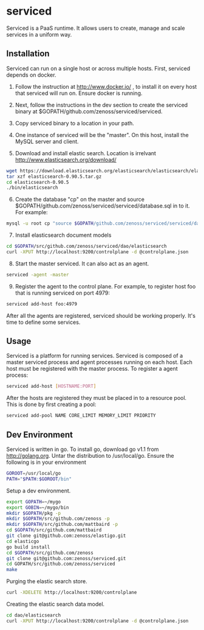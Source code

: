 serviced
========

Serviced is a PaaS runtime. It allows users to create, manage and scale services
in a uniform way.


Installation
------------
Serviced can run on a single host or across multiple hosts. First, serviced
depends on docker. 

1. Follow the instruction at http://www.docker.io/ , to install 
   it on every host that serviced will run on. Ensure docker is running.

2. Next, follow the instructions in the dev section to create the serviced 
   binary at $GOPATH/github.com/zenoss/serviced/serviced. 

3. Copy serviced binary to a location in your path.

4. One instance of serviced will be the "master". On this host, install the
   MySQL server and client.

5. Download and install elastic search.  Location is irrelvant
   http://www.elasticsearch.org/download/
   
```bash
wget https://download.elasticsearch.org/elasticsearch/elasticsearch/elasticsearch-0.90.5.tar.gz
tar xzf elasticsearch-0.90.5.tar.gz
cd elasticsearch-0.90.5
./bin/elasticsearch
```

6. Create the database "cp" on the master and source 
   $GOPATH/github.com/zenoss/serviced/serviced/database.sql in to it. For example:

```bash
mysql -u root cp "source $GOPATH/github.com/zenoss/serviced/serviced/database.sql"
```

7.  Install elasticsearch document models

```bash
cd $GOPATH/src/github.com/zenoss/serviced/dao/elasticsearch
curl -XPUT http://localhost:9200/controlplane -d @controlplane.json
```

8. Start the master serviced. It can also act as an agent. 

```bash
serviced -agent -master
```

9. Register the agent to the control plane. For example, to register host foo that
   is running serviced on port 4979:
```bash
serviced add-host foo:4979
```

After all the agents are registered, serviced should be working properly. It's time
to define some services.


Usage
-----
Serviced is a platform for running services. Serviced is composed of a master
serviced process and agent processes running on each host. Each host must be registered
with the master process. To register a agent process:

```bash
serviced add-host [HOSTNAME:PORT]
```

After the hosts are registered they must be placed in to a resource pool. This is done
by first creating a pool:

```bash
serviced add-pool NAME CORE_LIMIT MEMORY_LIMIT PRIORITY
```



Dev Environment
---------------
Serviced is written in go. To install go, download go v1.1 from http://golang.org.
Untar the distribution to /usr/local/go. Ensure the following is in your environment

```bash
GOROOT=/usr/local/go
PATH="$PATH:$GOROOT/bin"
```

Setup a dev environment.

```bash
export GOPATH=~/mygo
export GOBIN=~/mygo/bin
mkdir $GOPATH/pkg -p
mkdir $GOPATH/src/github.com/zenoss -p
mkdir $GOPATH/src/github.com/mattbaird -p
cd $GOPATH/src/github.com/mattbaird
git clone git@github.com:zenoss/elastigo.git
cd elasticgo
go build install
cd $GOPATH/src/github.com/zenoss
git clone git@github.com:zenoss/serviced.git
cd GOPATH/src/github.com/zenoss/serviced
make
```

Purging the elastic search store.

```bash
curl -XDELETE http://localhost:9200/controlplane
```

Creating the elastic search data model.

```bash
cd dao/elasticsearch
curl -XPUT http://localhost:9200/controlplane -d @controlplane.json
```

